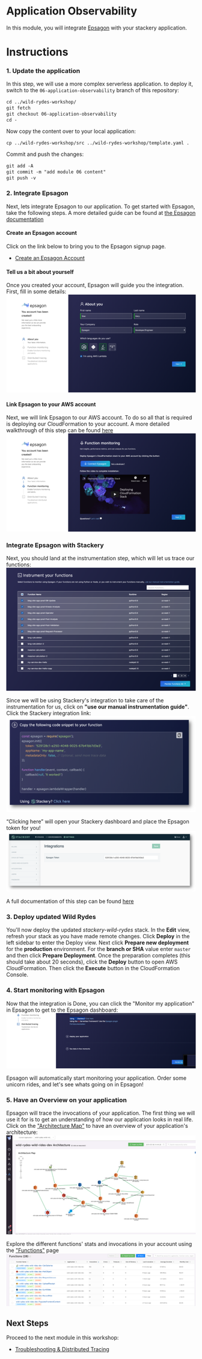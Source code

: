 # Application Observability
In this module, you will integrate [Epsagon](https://epsagon.com) with your
stackery application.

# Instructions
### 1. Update the application 
In this step, we will use a more complex serverless application. to deploy it,
switch to the `06-application-observability` branch of this repository:
```
cd ../wild-rydes-workshop/
git fetch
git checkout 06-application-observability
cd -
```

Now copy the content over to your local application:
```
cp ../wild-rydes-workshop/src ../wild-rydes-workshop/template.yaml .
```

Commit and push the changes:
```
git add -A
git commit -m "add module 06 content"
git push -v
```

### 2. Integrate Epsagon
Next, lets integrate Epsagon to our application. To get started with Epsagon,
take the following steps. A more detailed guide can be found at 
[the Epsagon documentation](https://docs.epsagon.com/docs/quickstart)

#### Create an Epsagon account
Click on the link below to bring you to the Epsagon signup page.

* [Create an Epsagon Account](https://dashboard.epsagon.com/signup)


#### Tell us a bit about yourself
Once you created your account, Epsagon will guide you the integration. First,
fill in some details:
![Epsagon about you](./images/06-epsagon-about-you.png)

#### Link Epsagon to your AWS account
Next, we will link Epsagon to our AWS account. To do so all that is required
is deploying our CloudFormation to your account. A more detailed walkthrough
of this step can be found
[here](https://docs.epsagon.com/docs/aws-lambda-monitoring)
![Epsagon connect AWS](./images/06-epsagon-connect-aws.png)

### Integrate Epsagon with Stackery
Next, you should land at the instrumentation step, which will let us trace our
functions:
![Epsagon auto instrumentation](./images/06-epsagon-auto-instrumentation.png)

Since we will be using Stackery's integration to take care of the instrumentation
for us, click on **"use our manual instrumentation guide"**.<br>
Click the Stackery integration link:
![Epsagon stackery link](images/06-epsagon-stackery-link.png)

“Clicking here” will open your Stackery dashboard and place the Epsagon token
for you!
![Epsagon auto instrumentation](images/06-epsagon-stackery-set-token.png)

A full documentation of this step can be found
[here](https://docs.epsagon.com/docs/stackery)


### 3. Deploy updated Wild Rydes
You'll now deploy the updated *stackery-wild-rydes* stack. In the **Edit** view, refresh your stack as you have made remote changes. Click **Deploy** in the left
sidebar to enter the Deploy view. Next click **Prepare new deployment** for the 
**production** environment. For the **branch or SHA** value enter `master` and 
then click **Prepare Deployment**. Once the preparation completes (this should
take about 20 seconds), click the **Deploy** button to open AWS CloudFormation.
Then click the **Execute** button in the CloudFormation Console.

### 4. Start monitoring with Epsagon
Now that the integration is Done, you can click the "Monitor my application"
in Epsagon to get to the Epsagon dashboard:
![Start monitoring with Epsagon](images/06-epsagon-start-monitoring.png)

Epsagon will automatically start monitoring your application. Order some
unicorn rides, and let's see whats going on in Epsagon!

### 5. Have an Overview on your application
Epsagon will trace the invocations of your application. The first thing we will
use it for is to get an understanding of how our application looks in real life.
Click on the
["Architecture Map"](https://dashboard.epsagon.com/applications/wild-rydes-production/architecture)
to have an overview of your application's architecture:
![Wild Rydes architecture](images/06-architecture.png)

Explore the different functions' stats and invocations in your account using the
["Functions"](https://dashboard.epsagon.com/functions) page
![Wild Rydes functions](images/06-functions.png)

## Next Steps

Proceed to the next module in this workshop:

* [Troubleshooting & Distributed Tracing](07-troubleshooting-distributed-tracing.md)

